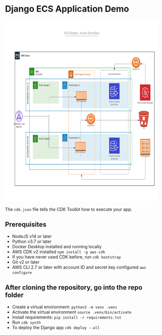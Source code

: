 
# Django ECS Application Demo

<img src="ECS-Aurora-Serverless.png" width=800 height=600 />

The `cdk.json` file tells the CDK Toolkit how to execute your app.

## Prerequisites

* NodeJS v14 or later
* Python v3.7 or later
* Docker Desktop installed and running locally
* AWS CDK v2 installed `npm install -g aws-cdk`
* If you have never used CDK before, run `cdk bootstrap`
* Git v2 or later
* AWS CLI 2.7 or later with account ID and secret key configured `aws configure`

## After cloning the repository, go into the repo folder

* Create a virtual environment: `python3 -m venv .venv`
* Activate the virtual environment `source .venv/bin/activate`
* Install requirements: `pip install -r requirements.txt`
* Run `cdk synth`
* To deploy the Django app `cdk deploy --all`

